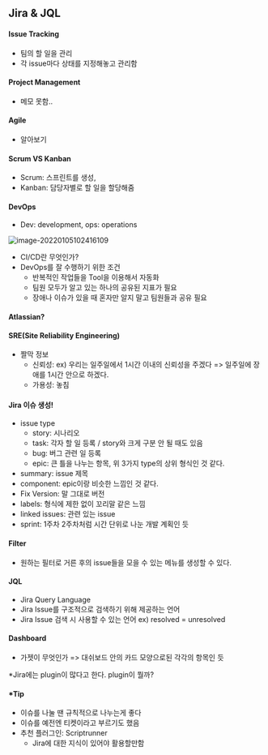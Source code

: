 ## Jira & JQL

#### Issue Tracking

- 팀의 할 일을 관리
- 각 issue마다 상태를 지정해놓고 관리함



#### Project Management

- 메모 못함..



#### Agile

- 알아보기



####  Scrum VS Kanban

- Scrum: 스프린트를 생성, 
- Kanban: 담당자별로 할 일을 할당해줌





####  DevOps

- Dev: development, ops: operations

![image-20220105102416109](C:\Users\Jaesung\AppData\Roaming\Typora\typora-user-images\image-20220105102416109.png)

- CI/CD란 무엇인가?
- DevOps를 잘 수행하기 위한 조건
  - 반복적인 작업들을 Tool을 이용해서 자동화
  - 팀원 모두가 알고 있는 하나의 공유된 지표가 필요
  - 장애나 이슈가 있을 때 혼자만 알지 말고 팀원들과 공유 필요



#### Atlassian?



#### SRE(Site Reliability Engineering)

- 짤막 정보
  - 신뢰성: ex) 우리는 일주일에서 1시간 이내의 신뢰성을 주겠다 => 일주일에 장애를 1시간 안으로 하겠다.
  - 가용성: 놓침





#### Jira 이슈 생성!

- issue type
  - story: 시나리오
  - task: 각자 할 일 등록 / story와 크게 구분 안 될 때도 있음
  - bug: 버그 관련 일 등록
  - epic: 큰 틀을 나누는 항목, 위 3가지 type의 상위 형식인 것 같다.
- summary: issue 제목
- component: epic이랑 비슷한 느낌인 것 같다.
- Fix Version: 말 그대로 버전
- labels: 형식에 제한 없이 꼬리말 같은 느낌
- linked issues: 관련 있는 issue 
- sprint: 1주차 2주차처럼 시간 단위로 나눈 개발 계획인 듯



#### Filter

- 원하는 필터로 거른 후의 issue들을 모을 수 있는 메뉴를 생성할 수 있다.



#### JQL

- Jira Query Language
- Jira Issue를 구조적으로 검색하기 위해 제공하는 언어
- Jira Issue 검색 시 사용할 수 있는 언어 ex) resolved = unresolved



#### Dashboard

- 가젯이 무엇인가 => 대쉬보드 안의 카드 모양으로된 각각의 항목인 듯



*Jira에는 plugin이 많다고 한다. plugin이 뭘까?



#### *Tip

- 이슈를 나눌 땐 규칙적으로 나누는게 좋다
- 이슈를 예전엔 티켓이라고 부르기도 했음
- 추천 플러그인: Scriptrunner
  - Jira에 대한 지식이 있어야 활용할만함